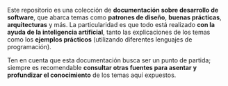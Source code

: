 Este repositorio es una colección de **documentación sobre desarrollo de software**, que abarca temas como **patrones de diseño**, **buenas prácticas**, **arquitecturas** y más. La particularidad es que todo está realizado **con la ayuda de la inteligencia artificial**, tanto las explicaciones de los temas como los **ejemplos prácticos** (utilizando diferentes lenguajes de programación).

Ten en cuenta que esta documentación busca ser un punto de partida; siempre es recomendable **consultar otras fuentes para asentar y profundizar el conocimiento** de los temas aquí expuestos.
